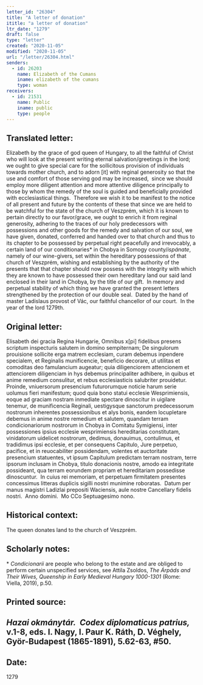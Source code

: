 ```yaml
---
letter_id: "26304"
title: "A letter of donation"
ititle: "a letter of donation"
ltr_date: "1279"
draft: false
type: "letter"
created: "2020-11-05"
modified: "2020-11-05"
url: "/letter/26304.html"
senders:
  - id: 26203
    name: Elizabeth of the Cumans
    iname: elizabeth of the cumans
    type: woman
receivers:
  - id: 21531
    name: Public
    iname: public
    type: people
---
```

<h2> Translated letter:</h2><p>Elizabeth by the grace of god queen of Hungary, to all the faithful of Christ who will look at the present writing eternal salvation/greetings in the lord; we ought to give special care for the sollicitous provision of individuals towards mother church, and to adorn [it] with reginal generosity so that the use and comfort of those serving god may be increased,&nbsp; since we should employ more diligent attention and more attentive diligence principally to those by whom the remedy of the soul is guided and beneficially provided with ecclesiastical things. &nbsp;Therefore we wish it to be manifest to the notice of all present and future by the contents of these that since we are held to be watchful for the state of the church of Veszprém, which it is known to pertain directly to our favor/grace, we ought to enrich it from reginal generosity, adhering to the traces of our holy predecessors with possessions and other goods for the remedy and salvation of our soul, we have given, donated, conferred and handed over to that church and thus to its chapter to be possessed by perpetual right peacefully and irrevocably, a certain land of our conditionaries* in Chobya in Somogy county/<i>ispánate</i>, namely of our wine-givers, set within the hereditary possessions of that church of Veszprém, wishing and establishing by the authority of the presents that that chapter should now possess with the integrity with which they are known to have possessed their own hereditary land our said land enclosed in their land in Chobya, by the title of our gift.&nbsp; In memory and perpetual stability of which thing we have granted the present letters strengthened by the protection of our double seal.&nbsp; Dated by the hand of master Ladislaus provost of Vác, our faithful chancellor of our court.&nbsp; In the year of the lord 1279th.</p><h2 class="mt-4"> Original letter:</h2><p>Elisabeth dei gracia Regina Hungarie, Omnibus x[pi] fidelibus presens scriptum inspecturis salutem in domino sempiternam; De singulorum prouisione sollicite erga matrem ecclesiam, curam debemus inpendere specialem, et Reginalis munificencie, beneficio decorare, ut utilitas et comoditas deo famulancium augeatur; quia diligenciorem attencionem et attenciorem diligenciam in hys debemus principaliter adhibere, in quibus et anime remedium consulitur, et rebus ecclesiasticis salubriter prouidetur. Proinde, vniuersorum presencium futurorumque noticie harum serie uolumus fieri manifestum; quod quia bono statui ecclesie Wesprimiensis, eoque ad graciam nostram inmediate spectare dinoscitur in uigilare tenemur, de munificencia Reginali, uestigysque sanctorum predecessorum nostrorum inherentes possessionibus et alys bonis, eandem locupletare debemus in anime nostre remedium et salutem, quandam terram condicionariorum nostrorum in Chobya in Comitatu Symigiensi, inter possessiones ipsius ecclesie wesprimiensis hereditarias constitutam, vinidatorum uidelicet nostrorum, dedimus, donauimus, contulimus, et tradidimus ipsi ecclesie, et per consequens Capitulo, Jure perpetuo, pacifice, et in reuocabiliter possidendam, volentes et auctoritate presencium statuentes, vt ipsum Capitulum predictam terram nostram, terre ipsorum inclusam in Chobya, titulo donacionis nostre, amodo ea integritate possideant, qua terram eorundem propriam et hereditariam possedisse dinoscuntur.&nbsp; In cuius rei memoriam, et perpetuam firmitatem presentes concessimus litteras duplicis sigilli nostri munimine roboratas.&nbsp; Datum per manus magistri Ladizlai prepositi Waciensis, aule nostre Cancellary fidelis nostri.&nbsp; Anno domini.&nbsp; Mo CCo Septuagesimo nono.</p><h2 class="mt-4"> Historical context:</h2><p>The queen donates land to the church of Veszprém.</p><h2 class="mt-4"> Scholarly notes:</h2><p>* <i>Condicionarii&nbsp;</i>are people who belong to the estate and are obliged to perform certain unspecified services, see Attila Zsoldos,&nbsp;<i>The Árpáds and Their Wives, Queenship in Early Medieval Hungary 1000-1301</i>&nbsp;(Rome:&nbsp; Viella, 2019), p.50.</p><h2 class="mt-4"> Printed source:</h2><h2><em>Hazai okmánytár.&nbsp; Codex diplomaticus patrius,</em> v.1-8, eds. I. Nagy, I. Paur K. Ráth, D. Véghely, Györ-Budapest (1865-1891), 5.62-63, #50.</h2><h2 class="mt-4"> Date:</h2>1279